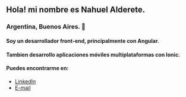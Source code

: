 ## Hola! mi nombre es **Nahuel Alderete.**
### Argentina, Buenos Aires. 📌

#### Soy un desarrollador front-end, principalmente con Angular.

#### Tambien desarrollo aplicaciones móviles multiplataformas con Ionic.

#### Puedes encontrarme en:
- [LinkedIn](https://www.linkedin.com/in/nahuel-alderete/)
- [E-mail](mailto:nahuel.ald@gmail.com)
